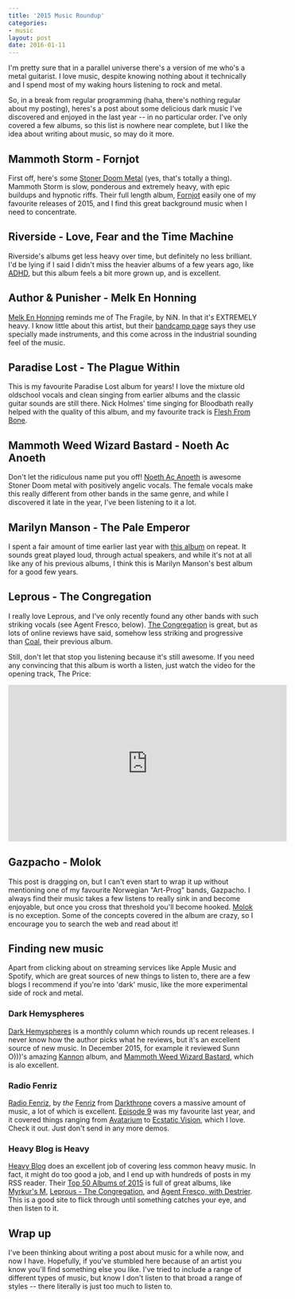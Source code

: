 ```yaml
--- 
title: '2015 Music Roundup'
categories: 
- music
layout: post
date: 2016-01-11
---
```


I'm pretty sure that in a parallel universe there's a version of me who's a
metal guitarist. I love music, despite knowing nothing about it technically and
I spend most of my waking hours listening to rock and metal. 

So, in a break from regular programming (haha, there's nothing regular about my
posting), heres's a post about some delicious dark music I've discovered and
enjoyed in the last year -- in no particular order. I've only
covered a few albums, so this list is nowhere near complete, but I like the
idea about writing about music, so may do it more.

## Mammoth Storm - Fornjot

First off, here's some [Stoner Doom Metal](https://en.wikipedia.org/wiki/Doom_metal#Stoner_doom) (yes, that's totally a thing). 
Mammoth Storm is slow, ponderous and extremely heavy, with epic buildups and hypnotic riffs. 
Their full length album, [Fornjot](https://itun.es/gb/Co-P9) easily one of my
favourite releases of 2015, and I find this great background music when I need
to concentrate.

## Riverside - Love, Fear and the Time Machine

Riverside's albums get less heavy over time, but definitely no less brilliant. I'd be
lying if I said I didn't miss the heavier albums of a few years ago, like 
[ADHD](https://itun.es/gb/i5cv-), but this album feels a bit more grown up, and is excellent. 

## Author & Punisher - Melk En Honning 

[Melk En Honning](https://itun.es/gb/pbgk7) reminds me of The Fragile, by NiN.
In that it's EXTREMELY heavy. I know little about this artist,
but their [bandcamp page](https://authorandpunisher.bandcamp.com/) says they
use specially made instruments, and this come across in the industrial
sounding feel of the music. 

## Paradise Lost - The Plague Within

This is my favourite Paradise Lost album for years! I love the mixture old
oldschool vocals and clean singing from earlier albums and the classic guitar
sounds are still there. Nick Holmes' time singing for Bloodbath really helped
with the quality of this album, and my favourite track is 
[Flesh From Bone](https://itun.es/gb/hia--?i=1056440848).

## Mammoth Weed Wizard Bastard - Noeth Ac Anoeth

Don't let the ridiculous name put you off! [Noeth Ac Anoeth](https://itun.es/gb/Lhdb-)
is awesome Stoner Doom metal with positively angelic vocals. The female vocals
make this really different from other bands in the same genre, and while I
discovered it late in the year, I've been listening to it a lot.

## Marilyn Manson - The Pale Emperor

I spent a fair amount of time earlier last year with [this album](https://itun.es/gb/r0oU3)
on repeat. It sounds great played loud, through actual speakers, and while it's
not at all like any of his previous albums, I think this is Marilyn Manson's
best album for a good few years.

## Leprous - The Congregation 

I really love Leprous, and I've only recently found any other bands with such
striking vocals (see Agent Fresco, below). 
[The Congregation](https://itun.es/gb/ap2A-) is great, but as lots of online reviews
have said, somehow less striking and progressive than
[Coal](https://itun.es/gb/0mYu-), their previous album.

Still, don't let that stop you listening because it's still awesome. 
If you need any convincing that this album is worth a listen, just watch the
video for the opening track, The Price:

<iframe width="560" height="315" src="https://www.youtube.com/embed/0G9Qd_84YZs" frameborder="0" allowfullscreen></iframe>

## Gazpacho - Molok

This post is dragging on, but I can't even start to wrap it up without
mentioning one of my favourite Norwegian "Art-Prog" bands, Gazpacho. I always
find their music takes a few listens to really sink in and become enjoyable, 
but once you cross that threshold you'll become hooked. 
[Molok](https://itun.es/gb/keSg-) is no exception. Some of the concepts covered
in the album are crazy, so I encourage you to search the web and read about it!

## Finding new music

Apart from clicking about on streaming services like Apple Music and Spotify,
which are great sources of new things to listen to, there are a few blogs I
recommend if you're into 'dark' music, like the more experimental side of rock
and metal.

### Dark Hemyspheres

[Dark Hemyspheres](http://music.thedigitalfix.com/column/dark-hemyspheres) is a
monthly column which rounds up recent releases. I never know how the author
picks what he reviews, but it's an excellent source of new music. In December
2015, for example it reviewed Sunn O)))'s amazing [Kannon](https://itun.es/gb/8og9-) album, 
and [Mammoth Weed Wizard Bastard](https://itun.es/gb/Nhdb-), which is alo excellent.

### Radio Fenriz

[Radio Fenriz](https://soundcloud.com/heavytassen), by _the_
[Fenriz](https://en.wikipedia.org/wiki/Fenriz) from
[Darkthrone](https://en.wikipedia.org/wiki/Darkthrone) covers a massive amount
of music, a lot of which is excellent. [Episode 9](https://soundcloud.com/heavytassen/radio-fenriz-9-2015) 
was my favourite last year, and it covered things ranging from
[Avatarium](http://avatariumofficial.se/) to [Ecstatic Vision](https://ecstaticvision.bandcamp.com/), which I love. Check it out. Just
don't send in any more demos.

### Heavy Blog is Heavy

[Heavy Blog](http://www.heavyblogisheavy.com/) does an excellent job of
covering less common heavy music. In fact, it might do too good a job, and I
end up with hundreds of posts in my RSS reader. Their 
[Top 50 Albums of 2015](http://www.heavyblogisheavy.com/2015/12/21/heavy-blogs-top-50-albums-of-2015/) 
is full of great albums, like [Myrkur's M](https://itun.es/gb/elhk7), 
[Leprous - The Congregation](https://itun.es/gb/ap2A-), 
and [Agent Fresco, with Destrier](https://itun.es/gb/Ym907). This is a good
site to flick through until something catches your eye, and then listen to it.

## Wrap up

I've been thinking about writing a post about music for a while now, and now I have.
Hopefully, if you've stumbled here because of an artist you know you'll find something else
you like. I've tried to include a range of different types of music, but know I
don't listen to that broad a range of styles -- there literally is just too much to listen to.

